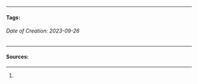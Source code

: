 __________________________________________________________________________
#### **Tags:** 
###### *Date of Creation: 2023-09-26*
__________________________________________________________________________


#### Sources:
__________________________________________________________________________
1. 